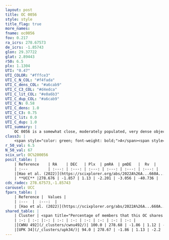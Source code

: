 ```yaml
---
layout: post
title: OC 0056
style: style
title_flag: true
more_names: 
fname: oc0056
fov: 0.217
ra_icrs: 278.67573
de_icrs: -1.85743
glon: 29.37722
glat: 2.89443
r50: 6.5
plx: 1.1304
UTI: "0.47"
UTI_COLOR: "#fffce3"
UTI_C_N_COL: "#f4fada"
UTI_C_dens_COL: "#a6cab9"
UTI_C_C3_COL: "#d4edca"
UTI_C_lit_COL: "#e0a6b3"
UTI_C_dup_COL: "#a6cab9"
UTI_C_N: 0.58
UTI_C_dens: 1.0
UTI_C_C3: 0.75
UTI_C_lit: 0.0
UTI_C_dup: 1.0
UTI_summary: |
    OC 0056 is a somewhat close, moderately populated, very dense object of high C3 quality. It was recently reported in the literature. This object shares a large percentage of members with 2 later reported entries.
class3: |
    <span style="color: green; font-weight: bold;">A</span><span style="color: #FFC300; font-weight: bold;">B</span>
r_50_val: 6.5
N_50_val: 67
scix_url: OC%200056
posit_table: |
    | Reference    | RA    | DEC   | Plx  | pmRA  | pmDE   |  Rv  |
    | :---         | :---: | :---: | :---: | :---: | :---: | :---: |
    |[Hao et al. (2022)](https://scixplorer.org/abs/2022A%26A...660A...4H) | 278.647 | -1.854 | 1.139 | -2.198 | -3.015 | -- |
    | **UCC** |278.676 | -1.857 | 1.13 | -2.201 | -3.056 | -40.736 | 
cds_radec: 278.67573,-1.85743
carousel: UCC
fpars_table: |
    | Reference |  Values |
    | :---  |  :---:  |
    | [Hao et al. (2022)](https://scixplorer.org/abs/2022A%26A...660A...4H) | `AG=2.22, age=6.2, Z=0.016` |
shared_table: |
    | Cluster | <span title="Percentage of members that this OC shares with the ones listed">%</span>   | RA   | DEC   | Plx   | pmRA  | pmDE  | Rv | UTI |
    | :-: | :-: |:-: | :-: | :-: | :-: | :-: | :-: | :-: |
    |[CWNU 492](/_clusters/cwnu492/)| 100.0 | 278.68 | -1.86 | 1.12 | -2.2 | -3.06 | -40.74 |0.11 |
    |[UPK 34](/_clusters/upk34/)| 94.0 | 278.67 | -1.86 | 1.13 | -2.2 | -3.06 | -40.74 |0.03 |
---
```

